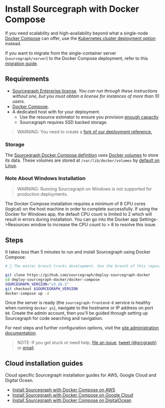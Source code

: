 # Install Sourcegraph with Docker Compose

If you need scalability and high-availability beyond what a single-node [Docker Compose](https://docs.docker.com/compose/) can offer, use the [Kubernetes cluster deployment option](https://github.com/sourcegraph/deploy-sourcegraph) instead.

If you want to migrate from the single-container server (`sourcegraph/server`) to the Docker Compose deployment, refer to this [migration guide](./migrate.md).

## Requirements

- [Sourcegraph Enterprise license](configure.md#add-license-key). _You can run through these instructions without one, but you must obtain a license for instances of more than 10 users._
- [Docker Compose](https://docs.docker.com/compose/).
- A dedicated host with for your deployment.
  - Use the resource estimator to ensure you provision [enough capacity](../resource_estimator.md)
  - Sourcegraph requires SSD backed storage.

> WARNING: You need to create a [fork of our deployment reference.](configure.md#fork-this-repository)
### Storage

The [Sourcegraph Docker Compose definition](https://github.com/sourcegraph/deploy-sourcegraph-docker/blob/master/docker-compose/docker-compose.yaml) uses [Docker volumes](https://docs.docker.com/storage/volumes/) to store its data. These volumes are stored at `/var/lib/docker/volumes` by [default on Linux](https://docs.docker.com/storage/#choose-the-right-type-of-mount).

### Note About Windows Installation

> WARNING: Running Sourcegraph on Windows is not supported for production deployments.

The Docker Compose installation requires a minimum of 8 CPU cores (logical) on the host machine in order to complete successfully. If using the Docker for Windows app, the default CPU count is limited to 2 which will result in errors during installation. You can go into the Docker app Settings->Resources window to increase the CPU count to > 8 to resolve this issue.

## Steps

It takes less than 5 minutes to run and install Sourcegraph using Docker Compose:

```bash
# 🚨 The master branch tracks development. Use the branch of this repository corresponding to the version of Sourcegraph you wish to deploy, e.g. git checkout v3.24.1

git clone https://github.com/sourcegraph/deploy-sourcegraph-docker
cd deploy-sourcegraph-docker/docker-compose
SOURCEGRAPH_VERSION="v3.26.2"
git checkout $SOURCEGRAPH_VERSION
docker-compose up -d
```

Once the server is ready (the `sourcegraph-frontend-0` service is healthy when running `docker ps`), navigate to the hostname or IP address on port `80`.  Create the admin account, then you'll be guided through setting up Sourcegraph for code searching and navigation.

For next steps and further configuration options, visit the [site administration documentation](../../index.md).

> NOTE: If you get stuck or need help, [file an issue](https://github.com/sourcegraph/sourcegraph/issues/new?&title=Improve+Sourcegraph+quickstart+guide), [tweet (@srcgraph)](https://twitter.com/srcgraph) or [email](mailto:support@sourcegraph.com?subject=Sourcegraph%20quickstart%20guide).

## Cloud installation guides

Cloud specific Sourcegraph installation guides for AWS, Google Cloud and Digital Ocean.

- [Install Sourcegraph with Docker Compose on AWS](../../install/docker-compose/aws.md)
- [Install Sourcegraph with Docker Compose on Google Cloud](../../install/docker-compose/google_cloud.md)
- [Install Sourcegraph with Docker Compose on DigitalOcean](../../install/docker-compose/digitalocean.md)
